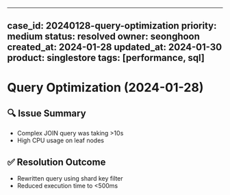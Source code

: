 
---
case_id: 20240128-query-optimization
priority: medium
status: resolved
owner: seonghoon
created_at: 2024-01-28
updated_at: 2024-01-30
product: singlestore
tags: [performance, sql]
---

# Query Optimization (2024-01-28)

## 🔍 Issue Summary
- Complex JOIN query was taking >10s
- High CPU usage on leaf nodes

## ✅ Resolution Outcome
- Rewritten query using shard key filter
- Reduced execution time to <500ms
